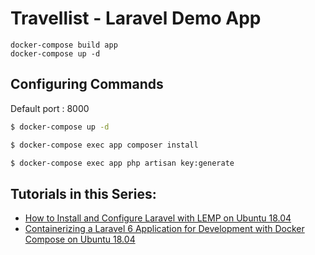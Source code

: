 # Travellist - Laravel Demo App
```
docker-compose build app
docker-compose up -d
```

## Configuring Commands

Default port : 8000

```bash
$ docker-compose up -d

$ docker-compose exec app composer install

$ docker-compose exec app php artisan key:generate
```

## Tutorials in this Series:

- [How to Install and Configure Laravel with LEMP on Ubuntu 18.04](https://www.digitalocean.com/community/tutorials/how-to-install-and-configure-laravel-with-lemp-on-ubuntu-18-04)
- [Containerizing a Laravel 6 Application for Development with Docker Compose on Ubuntu 18.04](https://www.digitalocean.com/community/tutorials/containerizing-a-laravel-6-application-for-development-with-docker-compose-on-ubuntu-18-04)
